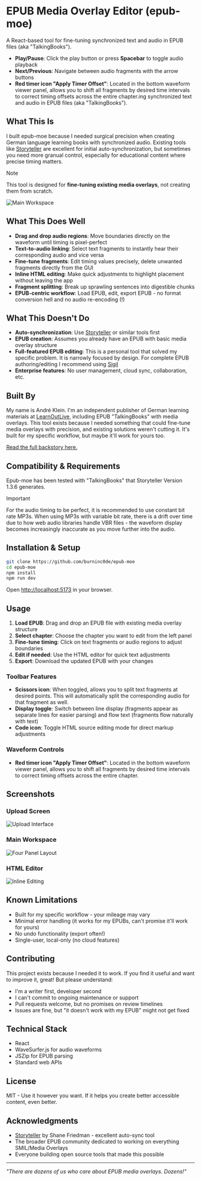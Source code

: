 # EPUB Media Overlay Editor (epub-moe)

A React-based tool for fine-tuning synchronized text and audio in EPUB files (aka "TalkingBooks").

- **Play/Pause**: Click the play button or press **Spacebar** to toggle audio playback
- **Next/Previous**: Navigate between audio fragments with the arrow buttons
- **Red timer icon "Apply Timer Offset"**: Located in the bottom waveform viewer panel, allows you to shift all fragments by desired time intervals to correct timing offsets across the entire chapter.ing synchronized text and audio in EPUB files (aka "TalkingBooks").

## What This Is

I built epub-moe because I needed surgical precision when creating German language learning books with synchronized audio. Existing tools like [Storyteller](https://gitlab.com/storyteller-platform/storyteller) are excellent for initial auto-synchronization, but sometimes you need more granual control, especially for educational content where precise timing matters.

> [!NOTE]
> This tool is designed for **fine-tuning existing media overlays**, not creating them from scratch.

![Main Workspace](screenshots/main-workspace.png)

## What This Does Well

- **Drag and drop audio regions**: Move boundaries directly on the waveform until timing is pixel-perfect
- **Text-to-audio linking**: Select text fragments to instantly hear their corresponding audio and vice versa  
- **Fine-tune fragments**: Edit timing values precisely, delete unwanted fragments directly from the GUI
- **Inline HTML editing**: Make quick adjustments to highlight placement without leaving the app
- **Fragment splitting**: Break up sprawling sentences into digestible chunks
- **EPUB-centric workflow**: Load EPUB, edit, export EPUB - no format conversion hell and no audio re-encoding (!)

## What This Doesn't Do

- **Auto-synchronization**: Use [Storyteller](https://gitlab.com/storyteller-platform/storyteller) or similar tools first
- **EPUB creation**: Assumes you already have an EPUB with basic media overlay structure
- **Full-featured EPUB editing**: This is a personal tool that solved my specific problem. It is narrowly focused by design. For complete EPUB authoring/editing I recommend using [Sigil](https://sigil-ebook.com/)
- **Enterprise features**: No user management, cloud sync, collaboration, etc.

## Built By

My name is André Klein. I'm an independent publisher of German learning materials at [LearnOutLive](https://learnoutlive.com), including EPUB "TalkingBooks" with media overlays. This tool exists because I needed something that could fine-tune media overlays with precision, and existing solutions weren't cutting it. It's built for my specific workflow, but maybe it'll work for yours too.

[Read the full backstory here.](https://andreklein.net/why-i-built-my-own-epub-media-overlay-editor/)

## Compatibility & Requirements

Epub-moe has been tested with "TalkingBooks" that Storyteller Version 1.3.6 generates.


> [!IMPORTANT]
> For the audio timing to be perfect, it is recommended to use constant bit rate MP3s. When using MP3s with variable bit rate, there is a drift over time due to how web audio libraries handle VBR files - the waveform display becomes increasingly inaccurate as you move further into the audio.

## Installation & Setup

```bash
git clone https://github.com/burninc0de/epub-moe
cd epub-moe
npm install
npm run dev
```

Open [http://localhost:5173](http://localhost:5173) in your browser.

## Usage

1. **Load EPUB**: Drag and drop an EPUB file with existing media overlay structure
2. **Select chapter**: Choose the chapter you want to edit from the left panel
3. **Fine-tune timing**: Click on text fragments or audio regions to adjust boundaries
4. **Edit if needed**: Use the HTML editor for quick text adjustments  
5. **Export**: Download the updated EPUB with your changes

### Toolbar Features

- **Scissors icon**: When toggled, allows you to split text fragments at desired points. This will automatically split the corresponding audio for that fragment as well.
- **Display toggle**: Switch between line display (fragments appear as separate lines for easier parsing) and flow text (fragments flow naturally with text)
- **Code icon**: Toggle HTML source editing mode for direct markup adjustments

### Waveform Controls

- **Red timer icon "Apply Timer Offset"**: Located in the bottom waveform viewer panel, allows you to shift all fragments by desired time intervals to correct timing offsets across the entire chapter.

## Screenshots

### Upload Screen
![Upload Interface](screenshots/upload.png)

### Main Workspace
![Four Panel Layout](screenshots/main-workspace.png)

### HTML Editor
![Inline Editing](screenshots/html-editor.png)

## Known Limitations

- Built for my specific workflow - your mileage may vary
- Minimal error handling (it works for my EPUBs, can't promise it'll work for yours)
- No undo functionality (export often!)
- Single-user, local-only (no cloud features)

## Contributing

This project exists because I needed it to work. If you find it useful and want to improve it, great! But please understand:

- I'm a writer first, developer second
- I can't commit to ongoing maintenance or support
- Pull requests welcome, but no promises on review timelines
- Issues are fine, but "it doesn't work with my EPUB" might not get fixed

## Technical Stack

- React
- WaveSurfer.js for audio waveforms
- JSZip for EPUB parsing
- Standard web APIs

## License

MIT - Use it however you want. If it helps you create better accessible content, even better.

## Acknowledgments

- [Storyteller](https://gitlab.com/storyteller-platform/storyteller) by Shane Friedman - excellent auto-sync tool
- The broader EPUB community dedicated to working on everything SMIL/Media Overlays
- Everyone building open source tools that made this possible

---

*"There are dozens of us who care about EPUB media overlays. Dozens!"*
